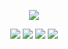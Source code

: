 
<p align="center">
<img src="https://i.imgur.com/SdazDfJ.png"/>
</p>

<div align="center">
  
[![](https://i.imgur.com/C8Jai38.png)](https://bemyguest.123guestbook.com/) [![](https://i.imgur.com/fCtWs7a.png)](https://rentry.co/rmkshig) [![](https://i.imgur.com/leEnlFC.png)](https://rentry.co/shigcopiers) [![](https://i.imgur.com/KvF9idj.png)](https://arab.org/click-to-help/palestine/)
</div>
